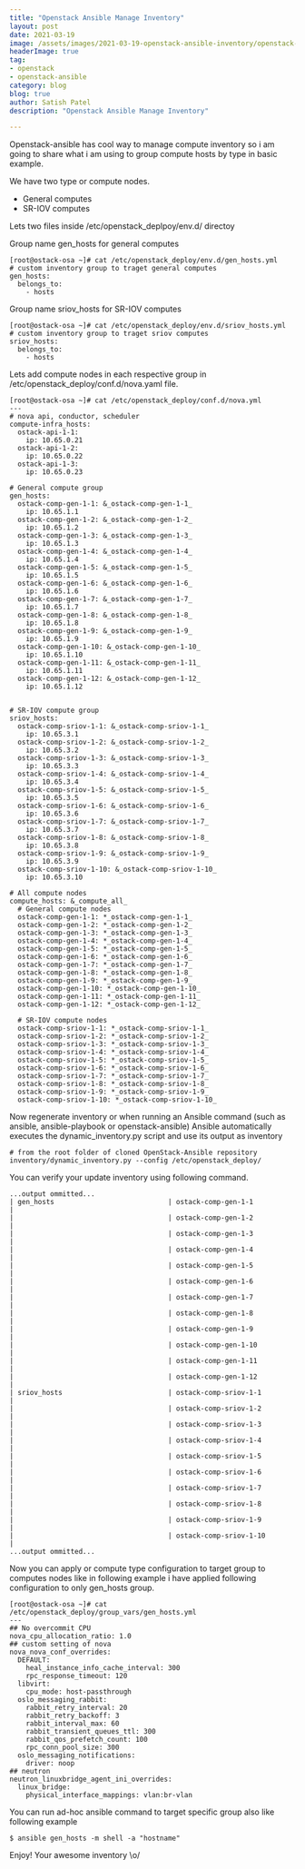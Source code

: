 ```yaml
---
title: "Openstack Ansible Manage Inventory"
layout: post
date: 2021-03-19
image: /assets/images/2021-03-19-openstack-ansible-inventory/openstack-ansible.png
headerImage: true
tag:
- openstack
- openstack-ansible
category: blog
blog: true
author: Satish Patel
description: "Openstack Ansible Manage Inventory"

---
```


Openstack-ansible has cool way to manage compute inventory so i am going to share what i am using to group compute hosts by type in basic example. 

We have two type or compute nodes.

* General computes
* SR-IOV computes

Lets two files inside /etc/openstack_deplpoy/env.d/ directoy

Group name gen_hosts for general computes
```
[root@ostack-osa ~]# cat /etc/openstack_deploy/env.d/gen_hosts.yml
# custom inventory group to traget general computes
gen_hosts:
  belongs_to:
    - hosts
``` 
Group name sriov_hosts for SR-IOV computes
```
[root@ostack-osa ~]# cat /etc/openstack_deploy/env.d/sriov_hosts.yml
# custom inventory group to traget sriov computes
sriov_hosts:
  belongs_to:
    - hosts
```

Lets add compute nodes in each respective group in /etc/openstack_deploy/conf.d/nova.yaml file.

```
[root@ostack-osa ~]# cat /etc/openstack_deploy/conf.d/nova.yml
---
# nova api, conductor, scheduler
compute-infra_hosts:
  ostack-api-1-1:
    ip: 10.65.0.21
  ostack-api-1-2:
    ip: 10.65.0.22
  ostack-api-1-3:
    ip: 10.65.0.23

# General compute group
gen_hosts:
  ostack-comp-gen-1-1: &_ostack-comp-gen-1-1_
    ip: 10.65.1.1
  ostack-comp-gen-1-2: &_ostack-comp-gen-1-2_
    ip: 10.65.1.2
  ostack-comp-gen-1-3: &_ostack-comp-gen-1-3_
    ip: 10.65.1.3
  ostack-comp-gen-1-4: &_ostack-comp-gen-1-4_
    ip: 10.65.1.4
  ostack-comp-gen-1-5: &_ostack-comp-gen-1-5_
    ip: 10.65.1.5
  ostack-comp-gen-1-6: &_ostack-comp-gen-1-6_
    ip: 10.65.1.6
  ostack-comp-gen-1-7: &_ostack-comp-gen-1-7_
    ip: 10.65.1.7
  ostack-comp-gen-1-8: &_ostack-comp-gen-1-8_
    ip: 10.65.1.8
  ostack-comp-gen-1-9: &_ostack-comp-gen-1-9_
    ip: 10.65.1.9
  ostack-comp-gen-1-10: &_ostack-comp-gen-1-10_
    ip: 10.65.1.10
  ostack-comp-gen-1-11: &_ostack-comp-gen-1-11_
    ip: 10.65.1.11
  ostack-comp-gen-1-12: &_ostack-comp-gen-1-12_
    ip: 10.65.1.12


# SR-IOV compute group
sriov_hosts:
  ostack-comp-sriov-1-1: &_ostack-comp-sriov-1-1_
    ip: 10.65.3.1
  ostack-comp-sriov-1-2: &_ostack-comp-sriov-1-2_
    ip: 10.65.3.2
  ostack-comp-sriov-1-3: &_ostack-comp-sriov-1-3_
    ip: 10.65.3.3
  ostack-comp-sriov-1-4: &_ostack-comp-sriov-1-4_
    ip: 10.65.3.4
  ostack-comp-sriov-1-5: &_ostack-comp-sriov-1-5_
    ip: 10.65.3.5
  ostack-comp-sriov-1-6: &_ostack-comp-sriov-1-6_
    ip: 10.65.3.6
  ostack-comp-sriov-1-7: &_ostack-comp-sriov-1-7_
    ip: 10.65.3.7
  ostack-comp-sriov-1-8: &_ostack-comp-sriov-1-8_
    ip: 10.65.3.8
  ostack-comp-sriov-1-9: &_ostack-comp-sriov-1-9_
    ip: 10.65.3.9
  ostack-comp-sriov-1-10: &_ostack-comp-sriov-1-10_
    ip: 10.65.3.10

# All compute nodes
compute_hosts: &_compute_all_
  # General compute nodes
  ostack-comp-gen-1-1: *_ostack-comp-gen-1-1_
  ostack-comp-gen-1-2: *_ostack-comp-gen-1-2_
  ostack-comp-gen-1-3: *_ostack-comp-gen-1-3_
  ostack-comp-gen-1-4: *_ostack-comp-gen-1-4_
  ostack-comp-gen-1-5: *_ostack-comp-gen-1-5_
  ostack-comp-gen-1-6: *_ostack-comp-gen-1-6_
  ostack-comp-gen-1-7: *_ostack-comp-gen-1-7_
  ostack-comp-gen-1-8: *_ostack-comp-gen-1-8_
  ostack-comp-gen-1-9: *_ostack-comp-gen-1-9_
  ostack-comp-gen-1-10: *_ostack-comp-gen-1-10_
  ostack-comp-gen-1-11: *_ostack-comp-gen-1-11_
  ostack-comp-gen-1-12: *_ostack-comp-gen-1-12_

  # SR-IOV compute nodes
  ostack-comp-sriov-1-1: *_ostack-comp-sriov-1-1_
  ostack-comp-sriov-1-2: *_ostack-comp-sriov-1-2_
  ostack-comp-sriov-1-3: *_ostack-comp-sriov-1-3_
  ostack-comp-sriov-1-4: *_ostack-comp-sriov-1-4_
  ostack-comp-sriov-1-5: *_ostack-comp-sriov-1-5_
  ostack-comp-sriov-1-6: *_ostack-comp-sriov-1-6_
  ostack-comp-sriov-1-7: *_ostack-comp-sriov-1-7_
  ostack-comp-sriov-1-8: *_ostack-comp-sriov-1-8_
  ostack-comp-sriov-1-9: *_ostack-comp-sriov-1-9_
  ostack-comp-sriov-1-10: *_ostack-comp-sriov-1-10_
```

Now regenerate inventory or when running an Ansible command (such as ansible, ansible-playbook or openstack-ansible) Ansible automatically executes the dynamic_inventory.py script and use its output as inventory

```
# from the root folder of cloned OpenStack-Ansible repository
inventory/dynamic_inventory.py --config /etc/openstack_deploy/
```

You can verify your update inventory using following command.

```
...output ommitted...
| gen_hosts                            | ostack-comp-gen-1-1                              |
|                                      | ostack-comp-gen-1-2                              |
|                                      | ostack-comp-gen-1-3                              |
|                                      | ostack-comp-gen-1-4                              |
|                                      | ostack-comp-gen-1-5                              |
|                                      | ostack-comp-gen-1-6                              |
|                                      | ostack-comp-gen-1-7                              |
|                                      | ostack-comp-gen-1-8                              |
|                                      | ostack-comp-gen-1-9                              |
|                                      | ostack-comp-gen-1-10                             |
|                                      | ostack-comp-gen-1-11                             |
|                                      | ostack-comp-gen-1-12                             |
| sriov_hosts                          | ostack-comp-sriov-1-1                            |
|                                      | ostack-comp-sriov-1-2                            |
|                                      | ostack-comp-sriov-1-3                            |
|                                      | ostack-comp-sriov-1-4                            |
|                                      | ostack-comp-sriov-1-5                            |
|                                      | ostack-comp-sriov-1-6                            |
|                                      | ostack-comp-sriov-1-7                            |
|                                      | ostack-comp-sriov-1-8                            |
|                                      | ostack-comp-sriov-1-9                            |
|                                      | ostack-comp-sriov-1-10                           |
...output ommitted...
```

Now you can apply or compute type configuration to target group to computes nodes like in following example i have applied following configuration to only gen_hosts group.

```
[root@ostack-osa ~]# cat /etc/openstack_deploy/group_vars/gen_hosts.yml
---
## No overcommit CPU
nova_cpu_allocation_ratio: 1.0
## custom setting of nova
nova_nova_conf_overrides:
  DEFAULT:
    heal_instance_info_cache_interval: 300
    rpc_response_timeout: 120
  libvirt:
    cpu_mode: host-passthrough
  oslo_messaging_rabbit:
    rabbit_retry_interval: 20
    rabbit_retry_backoff: 3
    rabbit_interval_max: 60
    rabbit_transient_queues_ttl: 300
    rabbit_qos_prefetch_count: 100
    rpc_conn_pool_size: 300
  oslo_messaging_notifications:
    driver: noop
## neutron
neutron_linuxbridge_agent_ini_overrides:
  linux_bridge:
    physical_interface_mappings: vlan:br-vlan
```

You can run ad-hoc ansible command to target specific group also like following example

```
$ ansible gen_hosts -m shell -a "hostname" 
``` 

Enjoy! Your awesome inventory \o/ 

